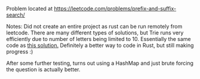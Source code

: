 Problem located at https://leetcode.com/problems/prefix-and-suffix-search/

Notes:
Did not create an entire project as rust can be run remotely from leetcode.
There are many different types of solutions, but Trie runs very efficiently due to number of letters being limited to 10.
Essentially the same code as [this solution.](https://leetcode.com/problems/prefix-and-suffix-search/discuss/144432/Java-Beat-95-just-small-modifications-in-implementing-Trie.)
Definitely a better way to code in Rust, but still making progress :)

After some further testing, turns out using a HashMap and just brute forcing the question is actually better.